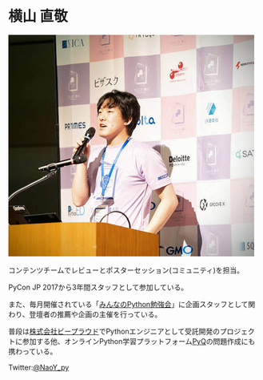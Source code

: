 # 横山 直敬

![nao_y](./_static/nao_y.jpg)

コンテンツチームでレビューとポスターセッション(コミュニティ)を担当。

PyCon JP 2017から3年間スタッフとして参加している。

また、毎月開催されている「[みんなのPython勉強会](https://startpython.connpass.com/)」に企画スタッフとして関わり、登壇者の推薦や企画の主催を行っている。

普段は[株式会社ビープラウド](https://www.beproud.jp/)でPythonエンジニアとして受託開発のプロジェクトに参加する他、オンラインPython学習プラットフォーム[PyQ](https://pyq.jp/)の問題作成にも携わっている。

Twitter:[@NaoY_py](https://twitter.com/NaoY_py)